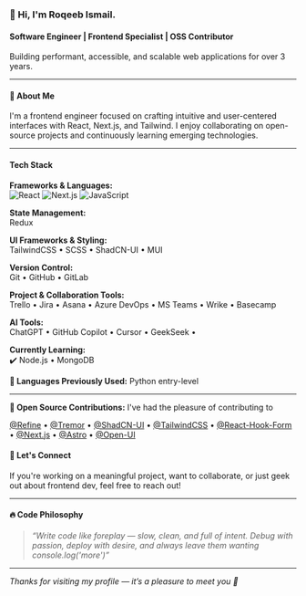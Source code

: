 ### 👋 Hi, I'm Roqeeb Ismail.

#### Software Engineer | Frontend Specialist | OSS Contributor  
Building performant, accessible, and scalable web applications for over 3 years.

---

#### 🧩 About Me

I'm a frontend engineer focused on crafting intuitive and user-centered interfaces with React, Next.js, and Tailwind. I enjoy collaborating on open-source projects and continuously learning emerging technologies.

---

#### Tech Stack 

**Frameworks & Languages:**  
![React](https://img.shields.io/badge/React-20232A?style=flat&logo=react) ![Next.js](https://img.shields.io/badge/Next.js-000000?style=flat&logo=nextdotjs) ![JavaScript](https://img.shields.io/badge/JavaScript-F7DF1E?style=flat&logo=javascript)

**State Management:**  
Redux 

**UI Frameworks & Styling:**  
TailwindCSS • SCSS • ShadCN-UI • MUI

**Version Control:**  
Git • GitHub • GitLab

**Project & Collaboration Tools:**  
Trello • Jira • Asana • Azure DevOps • MS Teams • Wrike • Basecamp

**AI Tools:**  
ChatGPT • GitHub Copilot • Cursor • GeekSeek • 

**Currently Learning:**  
✔️ Node.js • MongoDB 

**💼 Languages Previously Used:** Python entry-level 

---




**🌱 Open Source Contributions:** 
I've had the pleasure of contributing to

[@Refine](https://github.com/refinedev/refine)  •  [@Tremor](https://github.com/tremorlabs/tremor)   •  [@ShadCN-UI](https://github.com/shadcn-ui/ui)   •  [@TailwindCSS](https://github.com/tailwindlabs/tailwindcss)  •  [@React-Hook-Form](https://github.com/react-hook-form/react-hook-form) • [@Next.js](https://github.com/vercel/next.js)   •  [@Astro](https://github.com/withastro/astro)  •  [@Open-UI](https://github.com/WICG/open-ui)  


#### 💬 Let's Connect

If you're working on a meaningful project, want to collaborate, or just geek out about frontend dev, feel free to reach out!

---

#### 🔥 Code Philosophy

> *“Write code like foreplay — slow, clean, and full of intent. Debug with passion, deploy with desire, and always leave them wanting console.log('more')”*

---

_Thanks for visiting my profile — it’s a pleasure to meet you 🤝_

